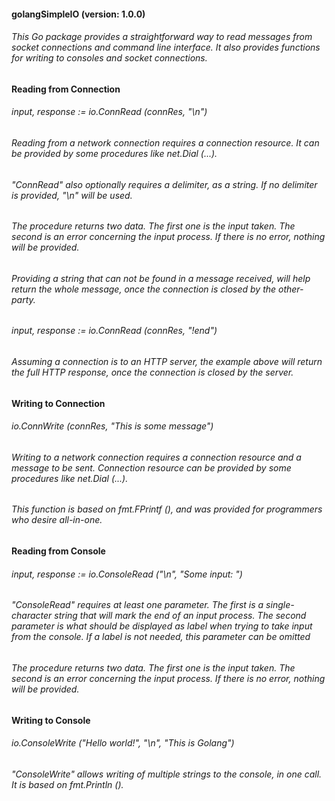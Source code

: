 #### **golangSimpleIO (version: 1.0.0)**


###### This Go package provides a straightforward way to read messages from socket connections and command line interface. It also provides functions for writing to consoles and socket connections.

#### **Reading from Connection**


###### input, response := io.ConnRead (connRes, "\n")

###### Reading from a network connection requires a connection resource. It can be provided by some procedures like net.Dial (...).

###### "ConnRead" also optionally requires a delimiter, as a string. If no delimiter is provided, "\n" will be used.

###### The procedure returns two data. The first one is the input taken. The second is an error concerning the input process. If there is no error, nothing will be provided.

###### Providing a string that can not be found in a message received, will help return the whole message, once the connection is closed by the other-party.

###### input, response := io.ConnRead (connRes, "!end")

###### Assuming a connection is to an HTTP server, the example above will return the full HTTP response, once the connection is closed by the server.

#### **Writing to Connection**


###### io.ConnWrite (connRes, "This is some message")

###### Writing to a network connection requires a connection resource and a message to be sent. Connection resource can be provided by some procedures like net.Dial (...).

###### This function is based on fmt.FPrintf (), and was provided for programmers who desire all-in-one.

#### **Reading from Console**


###### input, response := io.ConsoleRead ("\n", "Some input: ")

###### "ConsoleRead" requires at least one parameter. The first is a single-character string that will mark the end of an input process. The second parameter is what should be displayed as label when trying to take input from the console. If a label is not needed, this parameter can be omitted

###### The procedure returns two data. The first one is the input taken. The second is an error concerning the input process. If there is no error, nothing will be provided.

#### **Writing to Console**


###### io.ConsoleWrite ("Hello world!", "\n", "This is Golang")

###### "ConsoleWrite" allows writing of multiple strings to the console, in one call. It is based on fmt.Println ().
